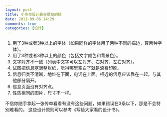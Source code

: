 ```yaml
---
layout: post
title: 小传单设计最容易犯的错
date: 2011-09-06 14:29
comments: true
categories: [设计]
---
```

<ol>
	<li>用了3种或者3种以上的字体（如果同样的字体用了两种不同的描边，算两种字体）。</li>
	<li>用了3种或者3种以上的颜色（包括文字颜色和背景色）。</li>
	<li>文字对齐不一致（列表中文字可以左对齐、右对齐、左右对齐）。</li>
	<li>试图把信息塞满整张纸，觉得哪里空白了就是浪费印刷。</li>
	<li>信息归类不清晰，地址在下面，电话在上面。相近的信息应该靠在一起，与其他部分隔开。</li>
	<li>信息页面没有对齐点。</li>
	<li>性质相同的图片，尺寸不一样。</li>
</ol>
不信你随手拿起一张传单看看有没有这些问题，如果错误在3条以下，那是不会特别难看的。
这些设计原则可以参考《写给大家看的设计书》。
